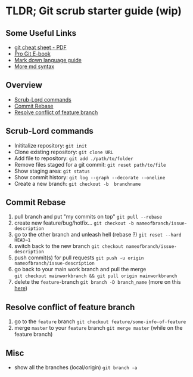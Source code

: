 # TLDR; Git scrub starter guide (wip)

## Some Useful Links

* [git cheat sheet - PDF](https://github.github.com/training-kit/downloads/github-git-cheat-sheet.pdf)
* [Pro Git E-book](https://git-scm.com/book/en/v2)
* [Mark down language guide](https://guides.github.com/features/mastering-markdown/)
* [More md syntax](https://www.markdownguide.org/basic-syntax)

## Overview
* [Scrub-Lord commands](#scrub-lord-commands)
* [Commit Rebase](#commit-rebase)
* [Resolve conflict of feature branch](resolve-conflict-of-feature-branch)

## Scrub-Lord commands
- Inititalize repository: `git init`
- Clone existing repository: `git clone URL`
- Add file to repository: `git add ./path/to/folder`
- Remove files staged for a git commit: `git reset path/to/file`
- Show staging area: `git status`
- Show commit history: `git log --graph --decorate --oneline`
- Create a new branch: `git checkout -b  branchname`

## Commit Rebase

1. pull branch and put "my commits on top" `git pull --rebase`
1. create new feature/bug/hotfix... `git checkout -b nameofbranch/issue-description`
1. go to the other branch and unleash hell (rebase ?) `git reset --hard HEAD~1`
1. switch back to the new branch `git checkout nameofbranch/issue-description`
1. push commit(s) for pull requests `git push -u origin nameofbranch/issue-description`
1. go back to your main work branch and pull the merge<br/>`git checkout mainworkbranch && git pull origin mainworkbranch`
1. delete the `feature`-branch `git branch -D branch_name` (more on this [here](https://linuxize.com/post/how-to-delete-local-and-remote-git-branch/))

## Resolve conflict of feature branch

1. go to the `feature` branch `git checkout feature/some-info-of-feature`
1. merge `master` to your `feature` branch `git merge master` (while on the feature branch)

## Misc

- show all the branches (local/origin) `git branch -a`
